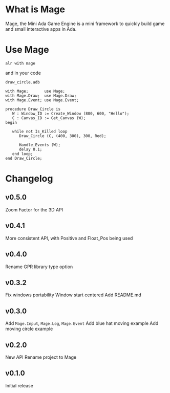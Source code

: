 # What is Mage

Mage, the Mini Ada Game Engine is a mini framework to quickly build game and small interactive apps in Ada.

# Use Mage

```
alr with mage
```

and in your code

`draw_circle.adb`
```
with Mage;       use Mage;
with Mage.Draw;  use Mage.Draw;
with Mage.Event; use Mage.Event;

procedure Draw_Circle is
   W : Window_ID := Create_Window (800, 600, "Hello");
   C : Canvas_ID := Get_Canvas (W);
begin

   while not Is_Killed loop
      Draw_Circle (C, (400, 300), 300, Red);

      Handle_Events (W);
      delay 0.1;
   end loop;
end Draw_Circle;
```

# Changelog

## v0.5.0

Zoom Factor for the 3D API

## v0.4.1

More consistent API, with Positive and Float_Pos being used

## v0.4.0

Rename GPR library type option

## v0.3.2

Fix windows portability
Window start centered
Add README.md

## v0.3.0

Add `Mage.Input`, `Mage.Log`, `Mage.Event`
Add blue hat moving example
Add moving circle example

## v0.2.0

New API
Rename project to Mage

## v0.1.0

Initial release
